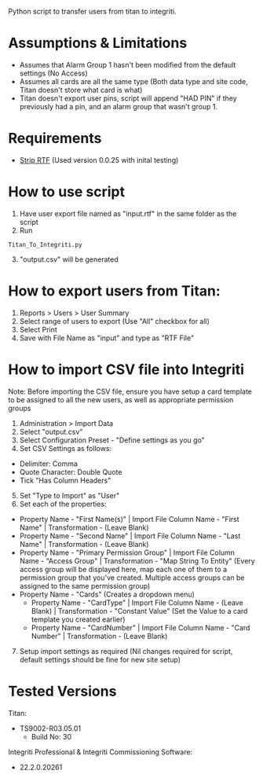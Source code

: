 Python script to transfer users from titan to integriti.

# Assumptions & Limitations
 - Assumes that Alarm Group 1 hasn't been modified from the default settings (No Access)
 - Assumes all cards are all the same type (Both data type and site code, Titan doesn't store what card is what)
 - Titan doesn't export user pins, script will append "HAD PIN" if they previously had a pin, and an alarm group that wasn't group 1.

# Requirements
 - <a href="https://pypi.org/project/striprtf/">Strip RTF</a> (Used version 0.0.25 with inital testing)

# How to use script
1. Have user export file named as "input.rtf" in the same folder as the script
2. Run 

`Titan_To_Integriti.py`

3. "output.csv" will be generated

# How to export users from Titan:
1. Reports > Users > User Summary
2. Select range of users to export (Use "All" checkbox for all)
3. Select Print
4. Save with File Name as "input" and type as "RTF File"

# How to import CSV file into Integriti
Note: Before importing the CSV file, ensure you have setup a card template to be assigned to all the new users, as well as appropriate permission groups
1. Administration > Import Data
2. Select "output.csv"
3. Select Configuration Preset - "Define settings as you go"
4. Set CSV Settings as follows:
+ Delimiter: Comma
+ Quote Character: Double Quote
+ Tick "Has Column Headers"
5. Set "Type to Import" as "User"
6. Set each of the properties:
+ Property Name - "First Name(s)" | Import File Column Name - "First Name" | Transformation - (Leave Blank)
+ Property Name - "Second Name" | Import File Column Name - "Last Name" | Transformation - (Leave Blank)
+ Property Name - "Primary Permission Group" | Import File Column Name - "Access Group" | Transformation - "Map String To Entity" (Every access group will be displayed here, map each one of them to a permission group that you've created. Multiple access groups can be assigned to the same permission group)
+ Property Name - "Cards" (Creates a dropdown menu)
   * Property Name - "CardType" | Import File Column Name - (Leave Blank) | Transformation - "Constant Value" (Set the Value to a card template you created earlier)
   * Property Name - "CardNumber" | Import File Column Name - "Card Number" | Transformation - (Leave Blank)

7. Setup import settings as required (Nil changes required for script, default settings should be fine for new site setup)


# Tested Versions
Titan:
+ TS9002-R03.05.01
   * Build No: 30

Integriti Professional & Integriti Commissioning Software:
+ 22.2.0.20261


	
